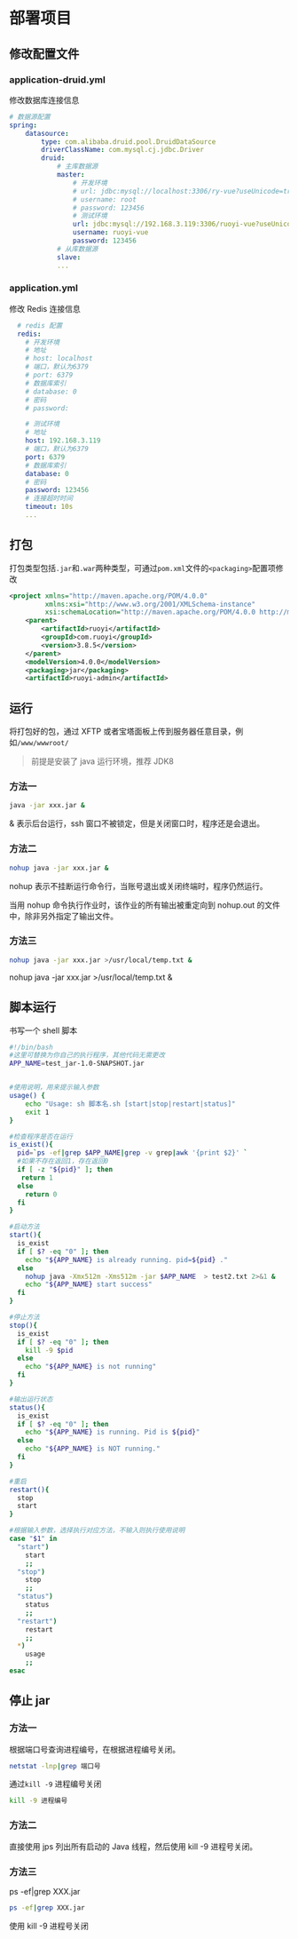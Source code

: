 # 部署项目

## 修改配置文件

### application-druid.yml

修改数据库连接信息

```yml
# 数据源配置
spring:
    datasource:
        type: com.alibaba.druid.pool.DruidDataSource
        driverClassName: com.mysql.cj.jdbc.Driver
        druid:
            # 主库数据源
            master:
                # 开发环境
                # url: jdbc:mysql://localhost:3306/ry-vue?useUnicode=true&characterEncoding=utf8&zeroDateTimeBehavior=convertToNull&useSSL=true&serverTimezone=GMT%2B8
                # username: root
                # password: 123456
                # 测试环境
                url: jdbc:mysql://192.168.3.119:3306/ruoyi-vue?useUnicode=true&characterEncoding=utf8&zeroDateTimeBehavior=convertToNull&useSSL=true&serverTimezone=GMT%2B8
                username: ruoyi-vue
                password: 123456
            # 从库数据源
            slave:
            ...
```

### application.yml

修改 Redis 连接信息

```yml
  # redis 配置
  redis:
    # 开发环境
    # 地址
    # host: localhost
    # 端口，默认为6379
    # port: 6379
    # 数据库索引
    # database: 0
    # 密码
    # password:

    # 测试环境
    # 地址
    host: 192.168.3.119
    # 端口，默认为6379
    port: 6379
    # 数据库索引
    database: 0
    # 密码
    password: 123456
    # 连接超时时间
    timeout: 10s
    ...
```

## 打包

打包类型包括`.jar`和`.war`两种类型，可通过`pom.xml`文件的`<packaging>`配置项修改

```xml
<project xmlns="http://maven.apache.org/POM/4.0.0"
         xmlns:xsi="http://www.w3.org/2001/XMLSchema-instance"
         xsi:schemaLocation="http://maven.apache.org/POM/4.0.0 http://maven.apache.org/xsd/maven-4.0.0.xsd">
    <parent>
        <artifactId>ruoyi</artifactId>
        <groupId>com.ruoyi</groupId>
        <version>3.8.5</version>
    </parent>
    <modelVersion>4.0.0</modelVersion>
    <packaging>jar</packaging>
    <artifactId>ruoyi-admin</artifactId>
```

## 运行

将打包好的包，通过 XFTP 或者宝塔面板上传到服务器任意目录，例如`/www/wwwroot/`

> 前提是安装了 java 运行环境，推荐 JDK8

### 方法一

```sh
java -jar xxx.jar &
```

& 表示后台运行，ssh 窗口不被锁定，但是关闭窗口时，程序还是会退出。

### 方法二

```sh
nohup java -jar xxx.jar &
```

nohup 表示不挂断运行命令行，当账号退出或关闭终端时，程序仍然运行。

当用 nohup 命令执行作业时，该作业的所有输出被重定向到 nohup.out 的文件中，除非另外指定了输出文件。

### 方法三

```sh
nohup java -jar xxx.jar >/usr/local/temp.txt &
```

nohup java -jar xxx.jar >/usr/local/temp.txt &

## 脚本运行

书写一个 shell 脚本

```sh
#!/bin/bash
#这里可替换为你自己的执行程序，其他代码无需更改
APP_NAME=test_jar-1.0-SNAPSHOT.jar


#使用说明，用来提示输入参数
usage() {
    echo "Usage: sh 脚本名.sh [start|stop|restart|status]"
    exit 1
}

#检查程序是否在运行
is_exist(){
  pid=`ps -ef|grep $APP_NAME|grep -v grep|awk '{print $2}' `
  #如果不存在返回1，存在返回0
  if [ -z "${pid}" ]; then
   return 1
  else
    return 0
  fi
}

#启动方法
start(){
  is_exist
  if [ $? -eq "0" ]; then
    echo "${APP_NAME} is already running. pid=${pid} ."
  else
    nohup java -Xmx512m -Xms512m -jar $APP_NAME  > test2.txt 2>&1 &
    echo "${APP_NAME} start success"
  fi
}

#停止方法
stop(){
  is_exist
  if [ $? -eq "0" ]; then
    kill -9 $pid
  else
    echo "${APP_NAME} is not running"
  fi
}

#输出运行状态
status(){
  is_exist
  if [ $? -eq "0" ]; then
    echo "${APP_NAME} is running. Pid is ${pid}"
  else
    echo "${APP_NAME} is NOT running."
  fi
}

#重启
restart(){
  stop
  start
}

#根据输入参数，选择执行对应方法，不输入则执行使用说明
case "$1" in
  "start")
    start
    ;;
  "stop")
    stop
    ;;
  "status")
    status
    ;;
  "restart")
    restart
    ;;
  *)
    usage
    ;;
esac

```

## 停止 jar

### 方法一

根据端口号查询进程编号，在根据进程编号关闭。

```sh
netstat -lnp|grep 端口号
```

通过`kill -9` 进程编号关闭

```sh
kill -9 进程编号
```

### 方法二

直接使用 jps 列出所有启动的 Java 线程，然后使用 kill -9 进程号关闭。

### 方法三

ps -ef|grep XXX.jar

```sh
ps -ef|grep XXX.jar
```

使用 kill -9 进程号关闭
